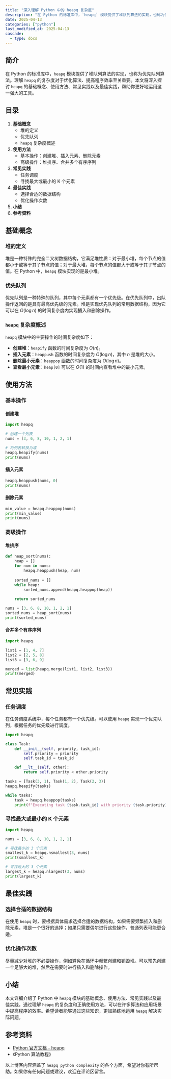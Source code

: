 ```yaml
---
title: "深入理解 Python 中的 heapq 复杂度"
description: "在 Python 的标准库中，`heapq` 模块提供了堆队列算法的实现，也称为优先队列算法。理解 `heapq` 的复杂度对于优化算法、提高程序效率至关重要。本文将深入探讨 `heapq` 的基础概念、使用方法、常见实践以及最佳实践，帮助你更好地运用这一强大的工具。"
date: 2025-04-13
categories: ["python"]
last_modified_at: 2025-04-13
cascade:
  - type: docs
---
```



## 简介
在 Python 的标准库中，`heapq` 模块提供了堆队列算法的实现，也称为优先队列算法。理解 `heapq` 的复杂度对于优化算法、提高程序效率至关重要。本文将深入探讨 `heapq` 的基础概念、使用方法、常见实践以及最佳实践，帮助你更好地运用这一强大的工具。

<!-- more -->
## 目录
1. **基础概念**
    - 堆的定义
    - 优先队列
    - `heapq` 复杂度概述
2. **使用方法**
    - 基本操作：创建堆、插入元素、删除元素
    - 高级操作：堆排序、合并多个有序序列
3. **常见实践**
    - 任务调度
    - 寻找最大或最小的 K 个元素
4. **最佳实践**
    - 选择合适的数据结构
    - 优化操作次数
5. **小结**
6. **参考资料**

## 基础概念
### 堆的定义
堆是一种特殊的完全二叉树数据结构，它满足堆性质：对于最小堆，每个节点的值都小于或等于其子节点的值；对于最大堆，每个节点的值都大于或等于其子节点的值。在 Python 中，`heapq` 模块实现的是最小堆。

### 优先队列
优先队列是一种特殊的队列，其中每个元素都有一个优先级。在优先队列中，出队操作返回的是具有最高优先级的元素。堆是实现优先队列的常用数据结构，因为它可以在 $O(\log n)$ 的时间复杂度内实现插入和删除操作。

### `heapq` 复杂度概述
`heapq` 模块中的主要操作的时间复杂度如下：
- **创建堆**：`heapify` 函数的时间复杂度为 $O(n)$。
- **插入元素**：`heappush` 函数的时间复杂度为 $O(\log n)$，其中 $n$ 是堆的大小。
- **删除最小元素**：`heappop` 函数的时间复杂度为 $O(\log n)$。
- **查看最小元素**：`heap[0]` 可以在 $O(1)$ 的时间内查看堆中的最小元素。

## 使用方法
### 基本操作
#### 创建堆
```python
import heapq

# 创建一个列表
nums = [3, 6, 8, 10, 1, 2, 1]

# 将列表转换为堆
heapq.heapify(nums)
print(nums)  
```
#### 插入元素
```python
heapq.heappush(nums, 0)
print(nums)  
```
#### 删除元素
```python
min_value = heapq.heappop(nums)
print(min_value)  
print(nums)  
```

### 高级操作
#### 堆排序
```python
def heap_sort(nums):
    heap = []
    for num in nums:
        heapq.heappush(heap, num)
    
    sorted_nums = []
    while heap:
        sorted_nums.append(heapq.heappop(heap))
    
    return sorted_nums

nums = [3, 6, 8, 10, 1, 2, 1]
sorted_nums = heap_sort(nums)
print(sorted_nums)  
```
#### 合并多个有序序列
```python
import heapq

list1 = [1, 4, 7]
list2 = [2, 5, 8]
list3 = [3, 6, 9]

merged = list(heapq.merge(list1, list2, list3))
print(merged)  
```

## 常见实践
### 任务调度
在任务调度系统中，每个任务都有一个优先级。可以使用 `heapq` 实现一个优先队列，根据任务的优先级进行调度。
```python
import heapq

class Task:
    def __init__(self, priority, task_id):
        self.priority = priority
        self.task_id = task_id

    def __lt__(self, other):
        return self.priority < other.priority

tasks = [Task(3, 1), Task(1, 2), Task(2, 3)]
heapq.heapify(tasks)

while tasks:
    task = heapq.heappop(tasks)
    print(f"Executing task {task.task_id} with priority {task.priority}")
```

### 寻找最大或最小的 K 个元素
```python
import heapq

nums = [3, 6, 8, 10, 1, 2, 1]

# 寻找最小的 3 个元素
smallest_k = heapq.nsmallest(3, nums)
print(smallest_k)  

# 寻找最大的 3 个元素
largest_k = heapq.nlargest(3, nums)
print(largest_k)  
```

## 最佳实践
### 选择合适的数据结构
在使用 `heapq` 时，要根据具体需求选择合适的数据结构。如果需要频繁插入和删除元素，堆是一个很好的选择；如果只需要偶尔进行这些操作，普通列表可能更合适。

### 优化操作次数
尽量减少对堆的不必要操作，例如避免在循环中频繁创建和销毁堆。可以预先创建一个足够大的堆，然后在需要时进行插入和删除操作。

## 小结
本文详细介绍了 Python 中 `heapq` 模块的基础概念、使用方法、常见实践以及最佳实践。通过理解 `heapq` 的复杂度和正确使用方法，可以在许多算法和应用场景中提高程序的效率。希望读者能够通过这些知识，更加熟练地运用 `heapq` 解决实际问题。

## 参考资料
- [Python 官方文档 - heapq](https://docs.python.org/3/library/heapq.html)
- 《Python 算法教程》

以上博客内容涵盖了 `heapq python complexity` 的各个方面，希望对你有所帮助。如果你有任何问题或建议，欢迎在评论区留言。  